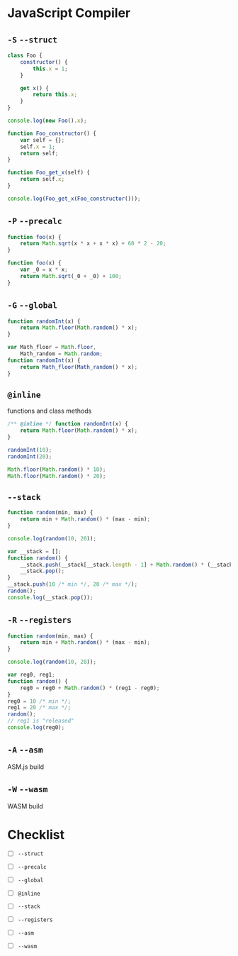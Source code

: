 # JavaScript Compiler

## `-S` `--struct`

```js
class Foo {
    constructor() {
        this.x = 1;
    }

    get x() {
        return this.x;
    }
}

console.log(new Foo().x);
```
```js
function Foo_constructor() {
    var self = {};
    self.x = 1;
    return self;
}

function Foo_get_x(self) {
    return self.x;
}

console.log(Foo_get_x(Foo_constructor()));
```

## `-P` `--precalc`

```js
function foo(x) {
    return Math.sqrt(x * x + x * x) + 60 * 2 - 20;
}
```
```js
function foo(x) {
    var _0 = x * x;
    return Math.sqrt(_0 + _0) + 100;
}
```

## `-G` `--global`

```js
function randomInt(x) {
    return Math.floor(Math.random() * x);
}
```
```js
var Math_floor = Math.floor,
    Math_random = Math.random;
function randomInt(x) {
    return Math_floor(Math_random() * x);
}
```

## `@inline`
functions and class methods

```js
/** @inline */ function randomInt(x) {
    return Math.floor(Math.random() * x);
}

randomInt(10);
randomInt(20);
```
```js
Math.floor(Math.random() * 10);
Math.floor(Math.random() * 20);
```

## `--stack`

```js
function random(min, max) {
    return min + Math.random() * (max - min);
}

console.log(random(10, 20));
```
```js
var __stack = [];
function random() {
    __stack.push(__stack[__stack.length - 1] + Math.random() * (__stack[__stack.length - 2] - __stack.pop()));
    __stack.pop();
}
__stack.push(10 /* min */, 20 /* max */);
random();
console.log(__stack.pop());
```

## `-R` `--registers`

```js
function random(min, max) {
    return min + Math.random() * (max - min);
}

console.log(random(10, 20));
```
```js
var reg0, reg1;
function random() {
    reg0 = reg0 + Math.random() * (reg1 - reg0);
}
reg0 = 10 /* min */;
reg1 = 20 /* max */;
random();
// reg1 is "released"
console.log(reg0);
```

## `-A` `--asm`
ASM.js build

## `-W` `--wasm`
WASM build

# Checklist

- [ ] `--struct`

- [ ] `--precalc`

- [ ] `--global`

- [ ] `@inline`

- [ ] `--stack`

- [ ] `--registers`

- [ ] `--asm`

- [ ] `--wasm`